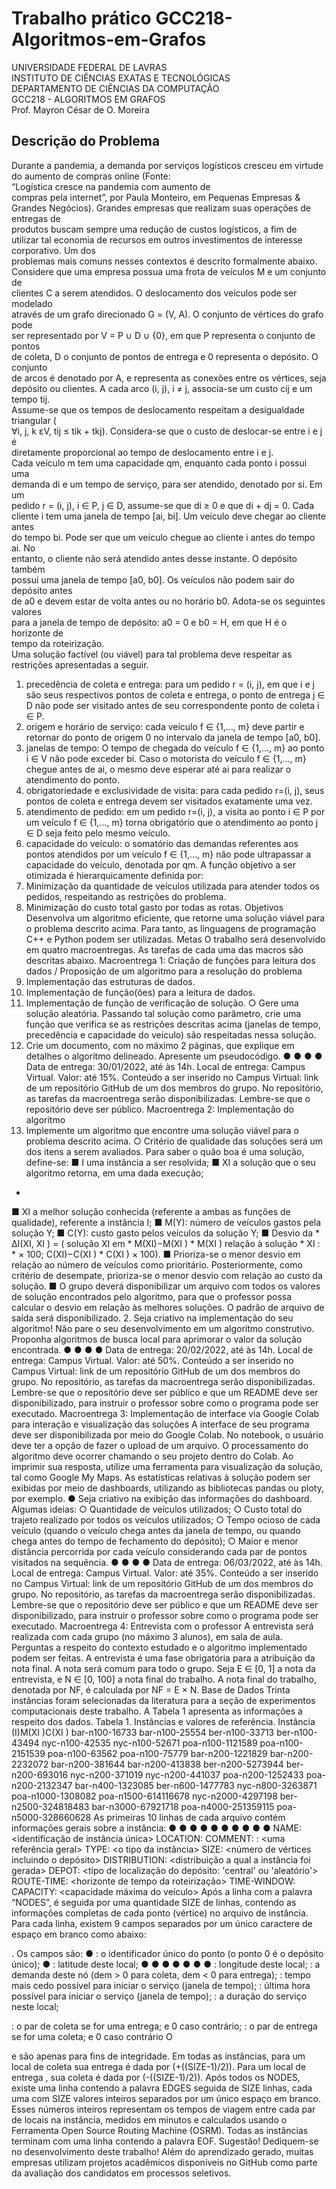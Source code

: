 
# Trabalho prático GCC218-Algoritmos-em-Grafos  
UNIVERSIDADE FEDERAL DE LAVRAS         
INSTITUTO DE CIÊNCIAS EXATAS E TECNOLÓGICAS     
DEPARTAMENTO DE CIÊNCIAS DA COMPUTAÇÃO     
GCC218 - ALGORITMOS EM GRAFOS      
Prof. Mayron César de O. Moreira

## Descrição do Problema  
    
Durante a pandemia, a demanda por serviços logísticos cresceu em virtude do aumento de compras online (Fonte:  
 “Logística cresce na pandemia com aumento de  
compras pela internet”, por Paula Monteiro, em Pequenas Empresas & Grandes Negócios). Grandes empresas que realizam suas operações de entregas de  
produtos buscam sempre uma redução de custos logísticos, a fim de utilizar tal economia de recursos em outros investimentos de interesse corporativo. Um dos  
problemas mais comuns nesses contextos é descrito formalmente abaixo.  
Considere que uma empresa possua uma frota de veículos M e um conjunto de  
clientes C a serem atendidos. O deslocamento dos veículos pode ser modelado  
através de um grafo direcionado G = (V, A). O conjunto de vértices do grafo pode  
ser representado por V = P ∪ D ∪ {0}, em que P representa o conjunto de pontos  
de coleta, D o conjunto de pontos de entrega e 0 representa o depósito. O conjunto  
de arcos é denotado por A, e representa as conexões entre os vértices, seja  
depósito ou clientes. A cada arco (i, j), i ≠ j, associa-se um custo cij e um tempo tij.  
Assume-se que os tempos de deslocamento respeitam a desigualdade triangular (  
∀i, j, k εV, tij ≤ tik + tkj). Considera-se que o custo de deslocar-se entre i e j é  
diretamente proporcional ao tempo de deslocamento entre i e j.  
Cada veículo m tem uma capacidade qm, enquanto cada ponto i possui uma  
demanda di e um tempo de serviço, para ser atendido, denotado por si. Em um  
pedido r = (i, j), i ∈ P, j ∈ D, assume-se que di ≥ 0 e que di + dj = 0. Cada  
cliente i tem uma janela de tempo [ai, bi]. Um veículo deve chegar ao cliente antes  
do tempo bi. Pode ser que um veículo chegue ao cliente i antes do tempo ai. No  
entanto, o cliente não será atendido antes desse instante. O depósito também  
possui uma janela de tempo [a0, b0]. Os veículos não podem sair do depósito antes  
de a0 e devem estar de volta antes ou no horário b0. Adota-se os seguintes valores  
para a janela de tempo de depósito: a0 = 0 e b0 = H, em que H é o horizonte de  
tempo da roteirização.  
Uma solução factível (ou viável) para tal problema deve respeitar as restrições
apresentadas a seguir.
1. precedência de coleta e entrega: para um pedido r = (i, j), em que i e j são
seus respectivos pontos de coleta e entrega, o ponto de entrega j ∈ D não
pode ser visitado antes de seu correspondente ponto de coleta i ∈ P.
2. origem e horário de serviço: cada veículo f ∈ {1,..., m} deve partir e retornar
do ponto de origem 0 no intervalo da janela de tempo [a0, b0].
3. janelas de tempo: O tempo de chegada do veículo f ∈ {1,..., m} ao ponto
i ∈ V não pode exceder bi. Caso o motorista do veículo f ∈ {1,..., m} chegue
antes de ai, o mesmo deve esperar até ai para realizar o atendimento do
ponto.
4. obrigatoriedade e exclusividade de visita: para cada pedido r=(i, j), seus
pontos de coleta e entrega devem ser visitados exatamente uma vez.
5. atendimento de pedido: em um pedido r=(i, j), a visita ao ponto i ∈ P por
um veículo f ∈ {1,..., m} torna obrigatório que o atendimento ao ponto j ∈ D
seja feito pelo mesmo veículo.
6. capacidade do veículo: o somatório das demandas referentes aos pontos
atendidos por um veículo f ∈ {1,..., m} não pode ultrapassar a capacidade do
veículo, denotada por qm.
A função objetivo a ser otimizada é hierarquicamente definida por:
1. Minimização da quantidade de veículos utilizada para atender todos os
pedidos, respeitando as restrições do problema.
2. Minimização do custo total gasto por todas as rotas.
Objetivos
Desenvolva um algoritmo eficiente, que retorne uma solução viável para o problema
descrito acima. Para tanto, as linguagens de programação C++ e Python podem ser
utilizadas.
Metas
O trabalho será desenvolvido em quatro macroentregas. As tarefas de cada uma
das macros são descritas abaixo.
Macroentrega 1: Criação de funções para leitura dos dados /
Proposição de um algoritmo para a resolução do problema
1. Implementação das estruturas de dados.
2. Implementação de função(ões) para a leitura de dados.
3. Implementação de função de verificação de solução.
○ Gere uma solução aleatória. Passando tal solução como parâmetro,
crie uma função que verifica se as restrições descritas acima (janelas
de tempo, precedência e capacidade do veículo) são respeitadas
nessa solução.
4. Crie um documento, com no máximo 2 páginas, que explique em detalhes o
algoritmo delineado. Apresente um pseudocódigo.
●
●
●
●
Data de entrega: 30/01/2022, até às 14h.
Local de entrega: Campus Virtual.
Valor: até 15%.
Conteúdo a ser inserido no Campus Virtual: link de um repositório GitHub de
um dos membros do grupo. No repositório, as tarefas da macroentrega serão
disponibilizadas. Lembre-se que o repositório deve ser público.
Macroentrega 2: Implementação do algoritmo
1. Implemente um algoritmo que encontre uma solução viável para o problema
descrito acima.
○ Critério de qualidade das soluções será um dos itens a serem
avaliados. Para saber o quão boa é uma solução, define-se:
■ I uma instância a ser resolvida;
■ XI a solução que o seu algoritmo retorna, em uma dada
execução;
*
■ XI a melhor solução conhecida (referente a ambas as funções
de qualidade), referente a instância I;
■ M(Y): número de veículos gastos pela solução Y;
■ C(Y): custo gasto pelos veículos da solução Y;
■ Desvio
da
*
∆I(XI, XI ) = (
solução
XI
em
*
M(XI)−M(XI )
*
M(XI )
relação
à
solução
*
XI :
*
× 100;
C(XI)−C(XI )
*
C(XI )
× 100).
■ Prioriza-se o menor desvio em relação ao número de veículos
como prioritário. Posteriormente, como critério de desempate,
prioriza-se o menor desvio com relação ao custo da solução.
■ O grupo deverá disponibilizar um arquivo com todos os valores
de solução encontrados pelo algoritmo, para que o professor
possa calcular o desvio em relação às melhores soluções. O
padrão de arquivo de saída será disponibilizado.
2. Seja criativo na implementação do seu algoritmo! Não pare o seu
desenvolvimento em um algoritmo construtivo. Proponha algoritmos de busca
local para aprimorar o valor da solução encontrada.
●
●
●
●
Data de entrega: 20/02/2022, até às 14h.
Local de entrega: Campus Virtual.
Valor: até 50%.
Conteúdo a ser inserido no Campus Virtual: link de um repositório GitHub de
um dos membros do grupo. No repositório, as tarefas da macroentrega serão
disponibilizadas. Lembre-se que o repositório deve ser público e que um
README deve ser disponibilizado, para instruir o professor sobre como o
programa pode ser executado.
Macroentrega 3: Implementação de interface via Google Colab
para interação e visualização das soluções
A interface de seu programa deve ser disponibilizada por meio do Google Colab. No
notebook, o usuário deve ter a opção de fazer o upload de um arquivo. O
processamento do algoritmo deve ocorrer chamando o seu projeto dentro do Colab.
Ao imprimir sua resposta, utilize uma ferramenta para visualização da solução, tal
como Google My Maps. As estatísticas relativas à solução podem ser exibidas por
meio de dashboards, utilizando as bibliotecas pandas ou ploty, por exemplo.
● Seja criativo na exibição das informações do dashboard. Algumas ideias:
○ Quantidade de veículos utilizados;
○ Custo total do trajeto realizado por todos os veículos utilizados;
○ Tempo ocioso de cada veículo (quando o veículo chega antes da
janela de tempo, ou quando chega antes do tempo de fechamento do
depósito);
○ Maior e menor distância percorrida por cada veículo considerando
cada par de pontos visitados na sequência.
●
●
●
●
Data de entrega: 06/03/2022, até às 14h.
Local de entrega: Campus Virtual.
Valor: até 35%.
Conteúdo a ser inserido no Campus Virtual: link de um repositório GitHub de
um dos membros do grupo. No repositório, as tarefas da macroentrega serão
disponibilizadas. Lembre-se que o repositório deve ser público e que um
README deve ser disponibilizado, para instruir o professor sobre como o
programa pode ser executado.
Macroentrega 4: Entrevista com o professor
A entrevista será realizada com cada grupo (no máximo 3 alunos), em sala de aula.
Perguntas a respeito do contexto estudado e o algoritmo implementado podem ser
feitas. A entrevista é uma fase obrigatória para a atribuição da nota final. A nota será
comum para todo o grupo.
Seja E ∈ [0, 1] a nota da entrevista, e N ∈ [0, 100] a nota final do trabalho. A nota
final do trabalho, denotada por NF, é calculada por NF = E × N.
Base de Dados
Trinta instâncias foram selecionadas da literatura para a seção de experimentos
computacionais deste trabalho. A Tabela 1 apresenta as informações a respeito dos
dados.
Tabela 1. Instâncias e valores de referência.
Instância (I)M(XI )C(XI )
bar-n100-16733
bar-n100-25554
ber-n100-33713
ber-n100-43494
nyc-n100-42535
nyc-n100-52671
poa-n100-1121589
poa-n100-2151539
poa-n100-63562
poa-n100-75779
bar-n200-1221829
bar-n200-2232072
bar-n200-381644
bar-n200-413838
ber-n200-5273944
ber-n200-693016
nyc-n200-371019
nyc-n200-441037
poa-n200-1252433
poa-n200-2132347
bar-n400-1323085
ber-n600-1477783
nyc-n800-3263871
poa-n1000-1308082
poa-n1500-614116678
nyc-n2000-4297198
ber-n2500-324818483
bar-n3000-67921718
poa-n4000-251359115
poa-n5000-328660628
As primeiras 10 linhas de cada arquivo contém informações gerais sobre a
instância:
●
●
●
●
●
●
●
●
●
●
NAME: <identificação de instância única>
LOCATION: <cidade onde foi gerado>
COMMENT: : <uma referência geral>
TYPE: <o tipo da instância>
SIZE: <número de vértices incluindo o depósito>
DISTRIBUTION: <distribuição a qual a instância foi gerada>
DEPOT: <tipo de localização do depósito: 'central' ou 'aleatório'>
ROUTE-TIME: <horizonte de tempo da roteirização>
TIME-WINDOW: <largura da janela de tempo>
CAPACITY: <capacidade máxima do veículo>
Após a linha com a palavra “NODES”, é seguida por uma quantidade SIZE de
linhas, contendo as informações completas de cada ponto (vértice) no arquivo de
instância. Para cada linha, existem 9 campos separados por um único caractere de
espaço em branco como abaixo: <id> <lat> <long> <dem> <etw> <ltw> <dur> <p>
<d>.
Os campos são:
● <id>: o identificador único do ponto (o ponto 0 é o depósito único);
● <lat>: latitude deste local;
●
●
●
●
●
●
●
<long>: longitude deste local;
<dem>: a demanda deste nó (dem > 0 para coleta, dem < 0 para entrega);
<etw>: tempo mais cedo possível para iniciar o serviço (janela de tempo);
<ltw>: última hora possível para iniciar o serviço (janela de tempo);
<dur>: a duração do serviço neste local;
<p>: o par de coleta se <id> for uma entrega; e 0 caso contrário;
<d>: o par de entrega se <id> for uma coleta; e 0 caso contrário
O <p> e <d> são apenas para fins de integridade. Em todas as instâncias, para um
local de coleta <id> sua entrega é dada por (<id>+((SIZE-1)/2)). Para um local de
entrega <id>, sua coleta é dada por (<id>-((SIZE-1)/2)).
Após todos os NODES, existe uma linha contendo a palavra EDGES seguida de
SIZE linhas, cada uma com SIZE valores inteiros separados por um único espaço
em branco. Esses números inteiros representam os tempos de viagem entre cada
par de locais na instância, medidos em minutos e calculados usando o Ferramenta
Open Source Routing Machine (OSRM).
Todas as instâncias terminam com uma linha contendo a palavra EOF.
Sugestão!
Dediquem-se no desenvolvimento deste trabalho! Além do aprendizado gerado, muitas
empresas utilizam projetos acadêmicos disponíveis no GitHub como parte da avaliação dos
candidatos em processos seletivos.  
